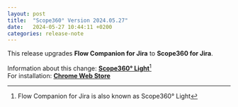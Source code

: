 ```yaml
---
layout: post
title:  "Scope360° Version 2024.05.27"
date:   2024-05-27 10:44:11 +0200
categories: release-note
---
```

This release upgrades **Flow Companion for Jira** to **Scope360 for Jira**. 

Information about this change: [**Scope360° Light**](/products/light.html)[^1]<br/>
For installation: **[Chrome Web Store](https://chrome.google.com/webstore/detail/flow-companion-for-jira/kbppfmkmcilakibigimbnohnbefifaao)**


[^1]: Flow Companion for Jira is also known as Scope360° Light
